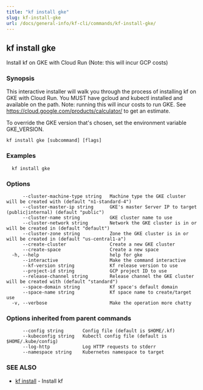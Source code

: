 ```yaml
---
title: "kf install gke"
slug: kf-install-gke
url: /docs/general-info/kf-cli/commands/kf-install-gke/
---
```

## kf install gke

Install kf on GKE with Cloud Run (Note: this will incur GCP costs)

### Synopsis

This interactive installer will walk you through the process of installing kf on GKE with Cloud Run. You MUST have gcloud and kubectl installed and available on the path. Note: running this will incur costs to run GKE. See https://cloud.google.com/products/calculator/ to get an estimate.

 To override the GKE version that's chosen, set the environment variable GKE_VERSION.

```
kf install gke [subcommand] [flags]
```

### Examples

```
  kf install gke
```

### Options

```
      --cluster-machine-type string   Machine type the GKE cluster will be created with (default "n1-standard-4")
      --cluster-master-ip string      GKE's master Server IP to target (public|internal) (default "public")
      --cluster-name string           GKE cluster name to use
      --cluster-network string        Network the GKE cluster is in or will be created in (default "default")
      --cluster-zone string           Zone the GKE cluster is in or will be created in (default "us-central1-a")
      --create-cluster                Create a new GKE cluster
      --create-space                  Create a new space
  -h, --help                          help for gke
      --interactive                   Make the command interactive
      --kf-version string             Kf release version to use
      --project-id string             GCP project ID to use
      --release-channel string        Release channel the GKE cluster will be created with (default "standard")
      --space-domain string           Kf space's default domain
      --space-name string             Kf space name to create/target use
  -v, --verbose                       Make the operation more chatty
```

### Options inherited from parent commands

```
      --config string       Config file (default is $HOME/.kf)
      --kubeconfig string   Kubectl config file (default is $HOME/.kube/config)
      --log-http            Log HTTP requests to stderr
      --namespace string    Kubernetes namespace to target
```

### SEE ALSO

* [kf install](/docs/general-info/kf-cli/commands/kf-install/)	 - Install kf

